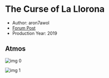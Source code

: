 # The Curse of La Llorona

* Author: aron7awol
* [Forum Post](https://www.avsforum.com/threads/bass-eq-for-filtered-movies.2995212/post-58322756)
* Production Year: 2019

## Atmos

![img 0](https://i.imgur.com/JEMaiR7.jpg)

![img 1](https://i.imgur.com/ffovkuz.jpg)

